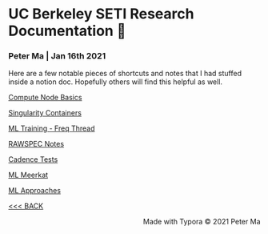 # UC Berkeley SETI Research Documentation 📡

### Peter Ma | Jan 16th 2021

Here are a few notable pieces of shortcuts and notes that I had stuffed inside a notion doc. Hopefully others will find this helpful as well. 

[Compute Node Basics](blpc.html)

[Singularity Containers](singularity.html)

[ML Training - Freq Thread](ml1.html)

[RAWSPEC Notes](rawspec.html)

[Cadence Tests](cadence_tests.html)

[ML Meerkat](ml_meerkat.html)

[ML Approaches](ml_approaches.html)

[<<< BACK](../index.html)



<div style="text-align:right">Made with Typora © 2021 Peter Ma </div>